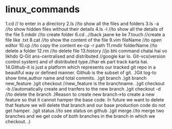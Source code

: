 # linux_commands
1.cd // to enter in a directory
2.ls //to show all the files and folders
3.ls -a //to show hidden files without their details
4.ls -l //to show all the details of the file
5.mkdir //to create folder
6.cd ..//back jaane ke lie
7.touch //create a file like .txt
8.cat //to show the content of the file
9.vim fileName //to open editor
10.cp //to copy the content ex-cp -r path
11.rmdir folderName //to delete a folder
12.rm //to delete file
13.history //jo bhi command chalai hai vo likhdo
Q-Git
ans-centralised and distributed //google kar lo.
Git-vcs(version control system) and of distributed type.//har ek part track karta hai.
14.Github-it is just a platform which represents our tracked git repo in a beautiful way or defined manner.
 Github is the subset of git.
.)Git log-to show time,author name and total commits.
.)git branch
.)git branch new_feature
.)git checkout <branchname> //new_feature is the branchname.
.)git checkout -b <branchname> //automatically create and tranfers to the new branch
.)git checkout -d <branchname> //to delete the branch
.)Reason to create new branch->to create a new feature so that it cannot hamper the base code. In future we want to delete that feature we will delete that branch and our base production code do not get hamper.
.)git status //to see status on github
.)git merge <branchname> //to merge two branches and we get code of both branches in the branch in which we checkout.
.)
	




